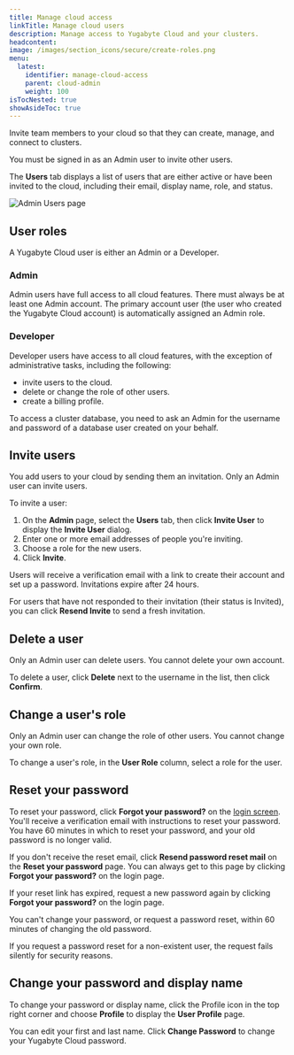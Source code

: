 ```yaml
---
title: Manage cloud access
linkTitle: Manage cloud users
description: Manage access to Yugabyte Cloud and your clusters.
headcontent:
image: /images/section_icons/secure/create-roles.png
menu:
  latest:
    identifier: manage-cloud-access
    parent: cloud-admin
    weight: 100
isTocNested: true
showAsideToc: true
---
```


Invite team members to your cloud so that they can create, manage, and connect to clusters.

You must be signed in as an Admin user to invite other users.

The **Users** tab displays a list of users that are either active or have been invited to the cloud, including their email, display name, role, and status.

![Admin Users page](/images/yb-cloud/cloud-admin-users.png)

## User roles

A Yugabyte Cloud user is either an Admin or a Developer.

### Admin

Admin users have full access to all cloud features. There must always be at least one Admin account. The primary account user (the user who created the Yugabyte Cloud account) is automatically assigned an Admin role.

### Developer

Developer users have access to all cloud features, with the exception of administrative tasks, including the following:

- invite users to the cloud.
- delete or change the role of other users.
- create a billing profile. 

To access a cluster database, you need to ask an Admin for the username and password of a database user created on your behalf.

## Invite users

You add users to your cloud by sending them an invitation. Only an Admin user can invite users.

To invite a user:

1. On the **Admin** page, select the **Users** tab, then click **Invite User** to display the **Invite User** dialog.
1. Enter one or more email addresses of people you're inviting.
1. Choose a role for the new users.
1. Click **Invite**.

Users will receive a verification email with a link to create their account and set up a password. Invitations expire after 24 hours.

For users that have not responded to their invitation (their status is Invited), you can click **Resend Invite** to send a fresh invitation. 

## Delete a user

Only an Admin user can delete users. You cannot delete your own account.

To delete a user, click **Delete** next to the username in the list, then click **Confirm**.

## Change a user's role

Only an Admin user can change the role of other users. You cannot change your own role.

To change a user's role, in the **User Role** column, select a role for the user.

## Reset your password

To reset your password, click **Forgot your password?** on the [login screen](https://cloud.yugabyte.com/login). You'll receive a verification email with instructions to reset your password. You have 60 minutes in which to reset your password, and your old password is no longer valid.

If you don't receive the reset email, click **Resend password reset mail** on the **Reset your password** page. You can always get to this page by clicking **Forgot your password?** on the login page.

If your reset link has expired, request a new password again by clicking **Forgot your password?** on the login page.

You can't change your password, or request a password reset, within 60 minutes of changing the old password.

If you request a password reset for a non-existent user, the request fails silently for security reasons.

## Change your password and display name

To change your password or display name, click the Profile icon in the top right corner and choose **Profile** to display the **User Profile** page.

You can edit your first and last name. Click **Change Password** to change your Yugabyte Cloud password.
